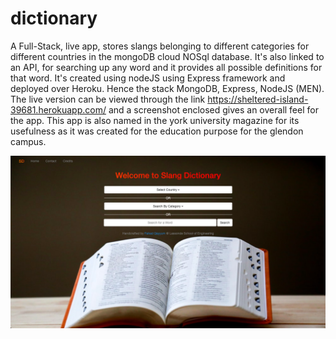 # dictionary
 A Full-Stack, live app, stores slangs belonging to different categories for different countries in the mongoDB cloud NOSql database. It's also linked to an API, for searching up any word and it provides all possible definitions for that word. It's created using nodeJS using Express framework and deployed over Heroku. Hence the stack MongoDB, Express, NodeJS (MEN). The live version can be viewed through the link https://sheltered-island-39681.herokuapp.com/ and a screenshot enclosed gives an overall feel for the app. This app is also named in the york university magazine for its usefulness as it was created for the education purpose for the glendon campus.

 ![](preview.PNG)
